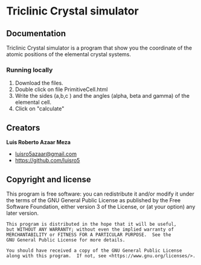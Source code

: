 <p align="center">
  <h1>Triclinic Crystal simulator</h1>
</p>


## Documentation

Triclinic Crystal simulator is a program that show you the coordinate of the atomic positions of the elemental crystal systems. 


### Running locally

1. Download the files.
2. Double click on file PrimitiveCell.html
3. Write the sides (a,b,c ) and the angles (alpha, beta and gamma) of the elemental cell. 
4. Click on "calculate"

## Creators

**Luis Roberto Azaar Meza**

- <luisro5azaar@gmail.com>
- <https://github.com/luisro5>





## Copyright and license

This program is free software: you can redistribute it and/or modify
    it under the terms of the GNU General Public License as published by
    the Free Software Foundation, either version 3 of the License, or
    (at your option) any later version.

    This program is distributed in the hope that it will be useful,
    but WITHOUT ANY WARRANTY; without even the implied warranty of
    MERCHANTABILITY or FITNESS FOR A PARTICULAR PURPOSE.  See the
    GNU General Public License for more details.

    You should have received a copy of the GNU General Public License
    along with this program.  If not, see <https://www.gnu.org/licenses/>.